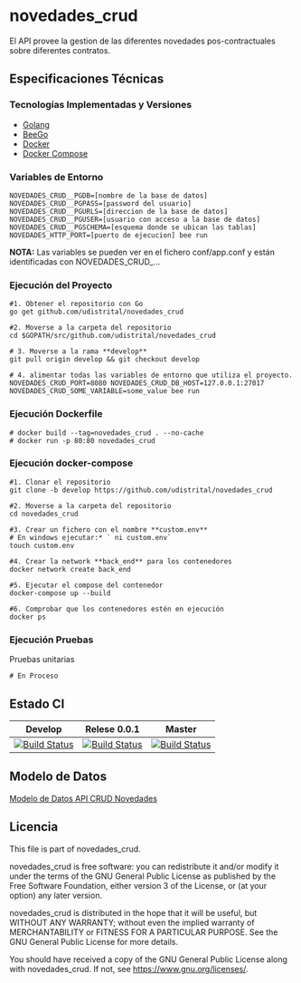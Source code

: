 # novedades_crud
El API provee la gestion de las diferentes novedades pos-contractuales sobre diferentes contratos.

## Especificaciones Técnicas

### Tecnologías Implementadas y Versiones
* [Golang](https://github.com/udistrital/introduccion_oas/blob/master/instalacion_de_herramientas/golang.md)
* [BeeGo](https://github.com/udistrital/introduccion_oas/blob/master/instalacion_de_herramientas/beego.md)
* [Docker](https://docs.docker.com/engine/install/ubuntu/)
* [Docker Compose](https://docs.docker.com/compose/)

### Variables de Entorno
```shell
NOVEDADES_CRUD__PGDB=[nombre de la base de datos]
NOVEDADES_CRUD__PGPASS=[password del usuario]
NOVEDADES_CRUD__PGURLS=[direccion de la base de datos]
NOVEDADES_CRUD__PGUSER=[usuario con acceso a la base de datos]
NOVEDADES_CRUD__PGSCHEMA=[esquema donde se ubican las tablas]
NOVEDADES_HTTP_PORT=[puerto de ejecucion] bee run
```

**NOTA:** Las variables se pueden ver en el fichero conf/app.conf y están identificadas con NOVEDADES_CRUD_...

### Ejecución del Proyecto
```shell
#1. Obtener el repositorio con Go
go get github.com/udistrital/novedades_crud

#2. Moverse a la carpeta del repositorio
cd $GOPATH/src/github.com/udistrital/novedades_crud

# 3. Moverse a la rama **develop**
git pull origin develop && git checkout develop

# 4. alimentar todas las variables de entorno que utiliza el proyecto.
NOVEDADES_CRUD_PORT=8080 NOVEDADES_CRUD_DB_HOST=127.0.0.1:27017 NOVEDADES_CRUD_SOME_VARIABLE=some_value bee run
```

### Ejecución Dockerfile
```shell
# docker build --tag=novedades_crud . --no-cache
# docker run -p 80:80 novedades_crud
```

### Ejecución docker-compose
```shell
#1. Clonar el repositorio
git clone -b develop https://github.com/udistrital/novedades_crud

#2. Moverse a la carpeta del repositorio
cd novedades_crud

#3. Crear un fichero con el nombre **custom.env**
# En windows ejecutar:* ` ni custom.env`
touch custom.env

#4. Crear la network **back_end** para los contenedores
docker network create back_end

#5. Ejecutar el compose del contenedor
docker-compose up --build

#6. Comprobar que los contenedores estén en ejecución
docker ps
```

### Ejecución Pruebas

Pruebas unitarias
```shell
# En Proceso
```
## Estado CI

| Develop | Relese 0.0.1 | Master |
| -- | -- | -- |
| [![Build Status](https://hubci.portaloas.udistrital.edu.co/api/badges/udistrital/novedades_crud/status.svg?ref=refs/heads/develop)](https://hubci.portaloas.udistrital.edu.co/udistrital/novedades_crud) | [![Build Status](https://hubci.portaloas.udistrital.edu.co/api/badges/udistrital/novedades_crud/status.svg?ref=refs/heads/release/0.0.1)](https://hubci.portaloas.udistrital.edu.co/udistrital/novedades_crud) | [![Build Status](https://hubci.portaloas.udistrital.edu.co/api/badges/udistrital/novedades_crud/status.svg)](https://hubci.portaloas.udistrital.edu.co/udistrital/novedades_crud) |


## Modelo de Datos
[Modelo de Datos API CRUD Novedades](https://user-images.githubusercontent.com/28914781/65917368-d0438500-e39c-11e9-8831-c13f4048309f.png)


## Licencia

This file is part of novedades_crud.

novedades_crud is free software: you can redistribute it and/or modify it under the terms of the GNU General Public License as published by the Free Software Foundation, either version 3 of the License, or (at your option) any later version.

novedades_crud is distributed in the hope that it will be useful, but WITHOUT ANY WARRANTY; without even the implied warranty of MERCHANTABILITY or FITNESS FOR A PARTICULAR PURPOSE. See the GNU General Public License for more details.

You should have received a copy of the GNU General Public License along with novedades_crud. If not, see https://www.gnu.org/licenses/.
